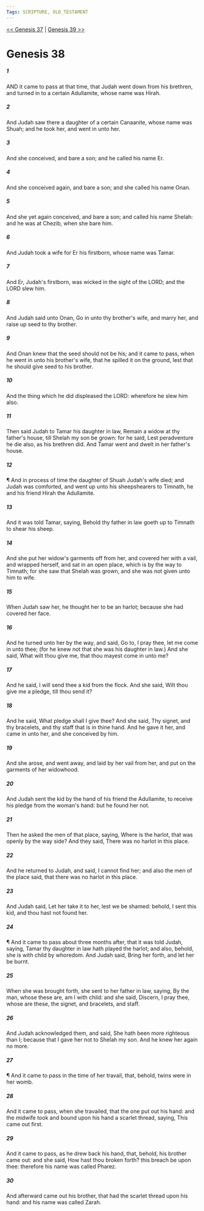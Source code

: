 ```yaml
---
Tags: SCRIPTURE, OLD_TESTAMENT
---
```


[<< Genesis 37](OLD_TESTAMENT/01_Genesis/Genesis_37.md) | [Genesis 39 >>](OLD_TESTAMENT/01_Genesis/Genesis_39.md)

# Genesis 38

##### 1
 AND it came to pass at that time, that Judah went down from his brethren, and turned in to a certain Adullamite, whose name was Hirah.
##### 2
 And Judah saw there a daughter of a certain Canaanite, whose name was Shuah; and he took her, and went in unto her.
##### 3
 And she conceived, and bare a son; and he called his name Er.
##### 4
 And she conceived again, and bare a son; and she called his name Onan.
##### 5
 And she yet again conceived, and bare a son; and called his name Shelah: and he was at Chezib, when she bare him.
##### 6
 And Judah took a wife for Er his firstborn, whose name was Tamar.
##### 7
 And Er, Judah's firstborn, was wicked in the sight of the LORD; and the LORD slew him.
##### 8
 And Judah said unto Onan, Go in unto thy brother's wife, and marry her, and raise up seed to thy brother.
##### 9
 And Onan knew that the seed should not be his; and it came to pass, when he went in unto his brother's wife, that he spilled it on the ground, lest that he should give seed to his brother.
##### 10
 And the thing which he did displeased the LORD: wherefore he slew him also.
##### 11
 Then said Judah to Tamar his daughter in law, Remain a widow at thy father's house, till Shelah my son be grown: for he said, Lest peradventure he die also, as his brethren did.  And Tamar went and dwelt in her father's house.
##### 12
 ¶ And in process of time the daughter of Shuah Judah's wife died; and Judah was comforted, and went up unto his sheepshearers to Timnath, he and his friend Hirah the Adullamite.
##### 13
 And it was told Tamar, saying, Behold thy father in law goeth up to Timnath to shear his sheep.
##### 14
 And she put her widow's garments off from her, and covered her with a vail, and wrapped herself, and sat in an open place, which is by the way to Timnath; for she saw that Shelah was grown, and she was not given unto him to wife.
##### 15
 When Judah saw her, he thought her to be an harlot; because she had covered her face.
##### 16
 And he turned unto her by the way, and said, Go to, I pray thee, let me come in unto thee; (for he knew not that she was his daughter in law.) And she said, What wilt thou give me, that thou mayest come in unto me?
##### 17
 And he said, I will send thee a kid from the flock.  And she said, Wilt thou give me a pledge, till thou send it?
##### 18
 And he said, What pledge shall I give thee?  And she said, Thy signet, and thy bracelets, and thy staff that is in thine hand.  And he gave it her, and came in unto her, and she conceived by him.
##### 19
 And she arose, and went away, and laid by her vail from her, and put on the garments of her widowhood.
##### 20
 And Judah sent the kid by the hand of his friend the Adullamite, to receive his pledge from the woman's hand: but he found her not.
##### 21
 Then he asked the men of that place, saying, Where is the harlot, that was openly by the way side?  And they said, There was no harlot in this place.
##### 22
 And he returned to Judah, and said, I cannot find her; and also the men of the place said, that there was no harlot in this place.
##### 23
 And Judah said, Let her take it to her, lest we be shamed: behold, I sent this kid, and thou hast not found her.
##### 24
 ¶ And it came to pass about three months after, that it was told Judah, saying, Tamar thy daughter in law hath played the harlot; and also, behold, she is with child by whoredom.  And Judah said, Bring her forth, and let her be burnt.
##### 25
 When she was brought forth, she sent to her father in law, saying, By the man, whose these are, am I with child: and she said, Discern, I pray thee, whose are these, the signet, and bracelets, and staff.
##### 26
 And Judah acknowledged them, and said, She hath been more righteous than I; because that I gave her not to Shelah my son.  And he knew her again no more.
##### 27
 ¶ And it came to pass in the time of her travail, that, behold, twins were in her womb.
##### 28
 And it came to pass, when she travailed, that the one put out his hand: and the midwife took and bound upon his hand a scarlet thread, saying, This came out first.
##### 29
 And it came to pass, as he drew back his hand, that, behold, his brother came out: and she said, How hast thou broken forth? this breach be upon thee: therefore his name was called Pharez.
##### 30
 And afterward came out his brother, that had the scarlet thread upon his hand: and his name was called Zarah.
